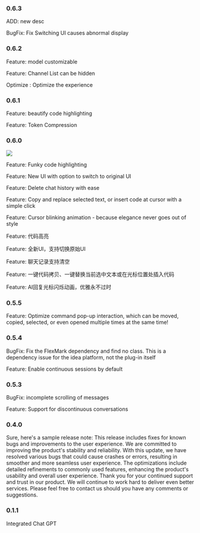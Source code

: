 <h3>0.6.3</h3>
<p>ADD: new desc</p>
<p>BugFix: Fix Switching UI causes abnormal display</p>

<h3>0.6.2</h3>
<p>Feature: model customizable</p>
<p>Feature: Channel List can be hidden</p>
<p>Optimize : Optimize the experience</p>

<h3>0.6.1</h3>
<p>Feature: beautify code highlighting</p>
<p>Feature: Token Compression</p>

<h3>0.6.0</h3>
<img src="https://objectstorage.ap-tokyo-1.oraclecloud.com/n/nrkaz8upkcho/b/bucket-img-public/o/gptplugincodeHighlighting.png">

<p>Feature: Funky code highlighting</p>
<p>Feature: New UI with option to switch to original UI</p>
<p>Feature: Delete chat history with ease</p>
<p>Feature: Copy and replace selected text, or insert code at cursor with a simple click</p>
<p>Feature: Cursor blinking animation - because elegance never goes out of style</p>

<p>Feature: 代码高亮</p>
<p>Feature: 全新UI，支持切换原始UI</p>
<p>Feature: 聊天记录支持清空</p>
<p>Feature: 一键代码拷贝、一键替换当前选中文本或在光标位置处插入代码</p>
<p>Feature: AI回复光标闪烁动画，优雅永不过时</p>

<h3>0.5.5</h3>
<p>Feature: Optimize command pop-up interaction, which can be moved, copied, selected, or even opened multiple times at the same time!</p>

<h3>0.5.4</h3>
<p>BugFix: Fix the FlexMark dependency and find no class. This is a dependency issue for the idea platform, not the plug-in itself</p>
<p>Feature: Enable continuous sessions by default</p>


<h3>0.5.3</h3>
<p>BugFix: incomplete scrolling of messages</p>
<p>Feature: Support for discontinuous conversations</p>

<h3>0.4.0</h3>
<p>Sure, here's a sample release note:
This release includes fixes for known bugs and improvements to the user experience.
We are committed to improving the product's stability and reliability. With this update, we have resolved various bugs that could cause crashes or errors, resulting in smoother and more seamless user experience. The optimizations include detailed refinements to commonly used features, enhancing the product's usability and overall user experience.
Thank you for your continued support and trust in our product. We will continue to work hard to deliver even better services. Please feel free to contact us should you have any comments or suggestions.</p>

<h3>0.1.1</h3>
<p>Integrated Chat GPT</p>





